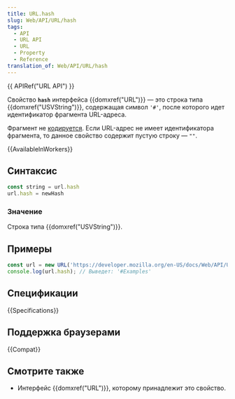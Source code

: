 ```yaml
---
title: URL.hash
slug: Web/API/URL/hash
tags:
  - API
  - URL API
  - URL
  - Property
  - Reference
translation_of: Web/API/URL/hash
---
```


{{ APIRef("URL API") }}

Свойство **`hash`** интерфейса {{domxref("URL")}} — это строка типа {{domxref("USVString")}},
содержащая символ `'#'`, после которого идет идентификатор фрагмента URL-адреса.

Фрагмент не [кодируется](/en-US/docs/Glossary/percent-encoding). Если URL-адрес не имеет
идентификатора фрагмента, то данное свойство содержит пустую строку — `""`.

{{AvailableInWorkers}}

## Синтаксис

```js
const string = url.hash
url.hash = newHash
```

### Значение

Строка типа {{domxref("USVString")}}.

## Примеры

```js
const url = new URL('https://developer.mozilla.org/en-US/docs/Web/API/URL/href#Examples');
console.log(url.hash); // Выведет: '#Examples'
```

## Спецификации

{{Specifications}}

## Поддержка браузерами

{{Compat}}

## Смотрите также

- Интерфейс {{domxref("URL")}}, которому принадлежит это свойство.
